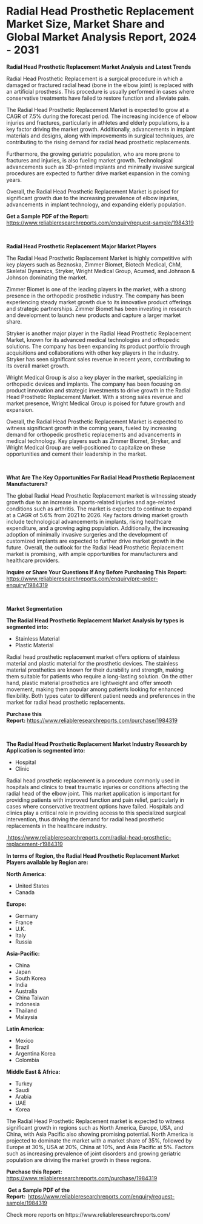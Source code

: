<p><h1>Radial Head Prosthetic Replacement Market Size, Market Share and Global Market Analysis Report, 2024 - 2031</h1></p><p><strong>Radial Head Prosthetic Replacement Market Analysis and Latest Trends</strong></p>
<p><p>Radial Head Prosthetic Replacement is a surgical procedure in which a damaged or fractured radial head (bone in the elbow joint) is replaced with an artificial prosthesis. This procedure is usually performed in cases where conservative treatments have failed to restore function and alleviate pain.</p><p>The Radial Head Prosthetic Replacement Market is expected to grow at a CAGR of 7.5% during the forecast period. The increasing incidence of elbow injuries and fractures, particularly in athletes and elderly populations, is a key factor driving the market growth. Additionally, advancements in implant materials and designs, along with improvements in surgical techniques, are contributing to the rising demand for radial head prosthetic replacements.</p><p>Furthermore, the growing geriatric population, who are more prone to fractures and injuries, is also fueling market growth. Technological advancements such as 3D-printed implants and minimally invasive surgical procedures are expected to further drive market expansion in the coming years.</p><p>Overall, the Radial Head Prosthetic Replacement Market is poised for significant growth due to the increasing prevalence of elbow injuries, advancements in implant technology, and expanding elderly population.</p></p>
<p><strong>Get a Sample PDF of the Report:&nbsp;</strong> <a href="https://www.reliableresearchreports.com/enquiry/request-sample/1984319">https://www.reliableresearchreports.com/enquiry/request-sample/1984319</a></p>
<p>&nbsp;</p>
<p><strong>Radial Head Prosthetic Replacement Major Market Players</strong></p>
<p><p>The Radial Head Prosthetic Replacement Market is highly competitive with key players such as Beznoska, Zimmer Biomet, Biotech Medical, ChM, Skeletal Dynamics, Stryker, Wright Medical Group, Acumed, and Johnson & Johnson dominating the market.</p><p>Zimmer Biomet is one of the leading players in the market, with a strong presence in the orthopedic prosthetic industry. The company has been experiencing steady market growth due to its innovative product offerings and strategic partnerships. Zimmer Biomet has been investing in research and development to launch new products and capture a larger market share.</p><p>Stryker is another major player in the Radial Head Prosthetic Replacement Market, known for its advanced medical technologies and orthopedic solutions. The company has been expanding its product portfolio through acquisitions and collaborations with other key players in the industry. Stryker has seen significant sales revenue in recent years, contributing to its overall market growth.</p><p>Wright Medical Group is also a key player in the market, specializing in orthopedic devices and implants. The company has been focusing on product innovation and strategic investments to drive growth in the Radial Head Prosthetic Replacement Market. With a strong sales revenue and market presence, Wright Medical Group is poised for future growth and expansion.</p><p>Overall, the Radial Head Prosthetic Replacement Market is expected to witness significant growth in the coming years, fueled by increasing demand for orthopedic prosthetic replacements and advancements in medical technology. Key players such as Zimmer Biomet, Stryker, and Wright Medical Group are well-positioned to capitalize on these opportunities and cement their leadership in the market.</p></p>
<p>&nbsp;</p>
<p><strong>What Are The Key Opportunities For Radial Head Prosthetic Replacement Manufacturers?</strong></p>
<p><p>The global Radial Head Prosthetic Replacement market is witnessing steady growth due to an increase in sports-related injuries and age-related conditions such as arthritis. The market is expected to continue to expand at a CAGR of 5.6% from 2021 to 2026. Key factors driving market growth include technological advancements in implants, rising healthcare expenditure, and a growing aging population. Additionally, the increasing adoption of minimally invasive surgeries and the development of customized implants are expected to further drive market growth in the future. Overall, the outlook for the Radial Head Prosthetic Replacement market is promising, with ample opportunities for manufacturers and healthcare providers.</p></p>
<p><strong>Inquire or Share Your Questions If Any Before Purchasing This Report:</strong> <a href="https://www.reliableresearchreports.com/enquiry/pre-order-enquiry/1984319">https://www.reliableresearchreports.com/enquiry/pre-order-enquiry/1984319</a></p>
<p>&nbsp;</p>
<p><strong>Market Segmentation</strong></p>
<p><strong>The Radial Head Prosthetic Replacement Market Analysis by types is segmented into:</strong></p>
<p><ul><li>Stainless Material</li><li>Plastic Material</li></ul></p>
<p><p>Radial head prosthetic replacement market offers options of stainless material and plastic material for the prosthetic devices. The stainless material prosthetics are known for their durability and strength, making them suitable for patients who require a long-lasting solution. On the other hand, plastic material prosthetics are lightweight and offer smooth movement, making them popular among patients looking for enhanced flexibility. Both types cater to different patient needs and preferences in the market for radial head prosthetic replacements.</p></p>
<p><strong>Purchase this Report:&nbsp;</strong><a href="https://www.reliableresearchreports.com/purchase/1984319">https://www.reliableresearchreports.com/purchase/1984319</a></p>
<p>&nbsp;</p>
<p><strong>The Radial Head Prosthetic Replacement Market Industry Research by Application is segmented into:</strong></p>
<p><ul><li>Hospital</li><li>Clinic</li></ul></p>
<p><p>Radial head prosthetic replacement is a procedure commonly used in hospitals and clinics to treat traumatic injuries or conditions affecting the radial head of the elbow joint. This market application is important for providing patients with improved function and pain relief, particularly in cases where conservative treatment options have failed. Hospitals and clinics play a critical role in providing access to this specialized surgical intervention, thus driving the demand for radial head prosthetic replacements in the healthcare industry.</p></p>
<p><a href="https://www.reliableresearchreports.com/radial-head-prosthetic-replacement-r1984319">&nbsp;https://www.reliableresearchreports.com/radial-head-prosthetic-replacement-r1984319</a></p>
<p><strong>In terms of Region, the Radial Head Prosthetic Replacement Market Players available by Region are:</strong></p>
<p>
    <p> <strong> North America: </strong>
        <ul>
            <li>United States</li>
            <li>Canada</li>
        </ul>
        </p> 
    <p> <strong> Europe: </strong>
        <ul>
            <li>Germany</li>
            <li>France</li>
            <li>U.K.</li>
            <li>Italy</li>
            <li>Russia</li>
        </ul>
        </p> 
    <p> <strong> Asia-Pacific: </strong>
        <ul>
            <li>China</li>
            <li>Japan</li>
            <li>South Korea</li>
            <li>India</li>
            <li>Australia</li>
            <li>China Taiwan</li>
            <li>Indonesia</li>
            <li>Thailand</li>
            <li>Malaysia</li>
        </ul>
        </p> 
    <p> <strong> Latin America: </strong>
        <ul>
            <li>Mexico</li>
            <li>Brazil</li>
            <li>Argentina Korea</li>
            <li>Colombia</li>
        </ul>
        </p> 
    <p> <strong> Middle East & Africa: </strong>
        <ul>
            <li>Turkey</li>
            <li>Saudi</li>
            <li>Arabia</li>
            <li>UAE</li>
            <li>Korea</li>
        </ul>
    </p>
    </p>
<p><p>The Radial Head Prosthetic Replacement market is expected to witness significant growth in regions such as North America, Europe, USA, and China, with Asia Pacific also showing promising potential. North America is projected to dominate the market with a market share of 35%, followed by Europe at 30%, USA at 20%, China at 10%, and Asia Pacific at 5%. Factors such as increasing prevalence of joint disorders and growing geriatric population are driving the market growth in these regions.</p></p>
<p><strong>Purchase this Report: </strong><a href="https://www.reliableresearchreports.com/purchase/1984319">https://www.reliableresearchreports.com/purchase/1984319</a></p>
<p>&nbsp;<strong>Get a Sample PDF of the Report:&nbsp;&nbsp;</strong><a href="https://www.reliableresearchreports.com/enquiry/request-sample/1984319">https://www.reliableresearchreports.com/enquiry/request-sample/1984319</a></p>
<p><strong></strong></p>
<p>Check more reports on https://www.reliableresearchreports.com/</p>
